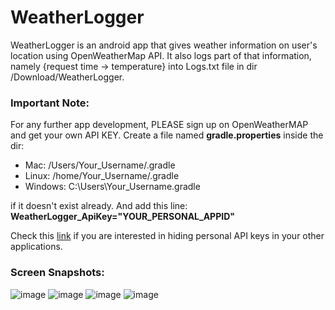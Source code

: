 # WeatherLogger

WeatherLogger is an android app that gives weather information on user's location using OpenWeatherMap API.
It also logs part of that information, namely {request time -> temperature} into Logs.txt file in dir /Download/WeatherLogger.

### Important Note:
For any further app development, PLEASE sign up on OpenWeatherMAP and get your own API KEY.
Create a file named **gradle.properties** inside the dir:
- Mac: /Users/Your_Username/.gradle
- Linux: /home/Your_Username/.gradle
- Windows: C:\Users\Your_Username\.gradle
  
if it doesn't exist already. And add this line: **WeatherLogger_ApiKey="YOUR_PERSONAL_APPID"**

Check this [link](https://medium.com/code-better/hiding-api-keys-from-your-android-repository-b23f5598b906) if you are interested in hiding personal API keys in your other applications.


### Screen Snapshots:
![image](https://user-images.githubusercontent.com/46165790/53914895-21de9800-4078-11e9-986c-75da817ea427.png)
![image](https://user-images.githubusercontent.com/46165790/53915013-6ff39b80-4078-11e9-9580-6b17d1b64779.png)
![image](https://user-images.githubusercontent.com/46165790/53915084-a7fade80-4078-11e9-8f75-f7cb38773364.png)
![image](https://user-images.githubusercontent.com/46165790/53915139-cf51ab80-4078-11e9-97a3-822a4b4127f0.png)
